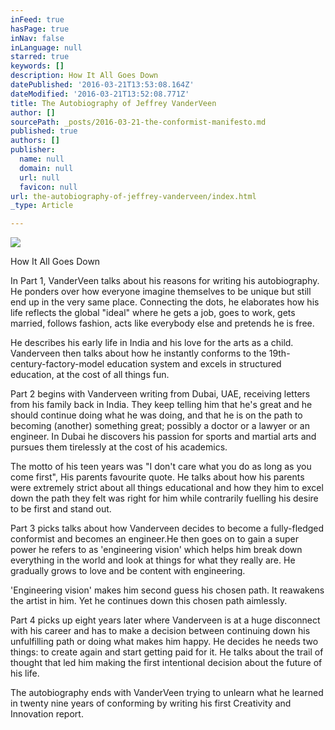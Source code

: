 ```yaml
---
inFeed: true
hasPage: true
inNav: false
inLanguage: null
starred: true
keywords: []
description: How It All Goes Down
datePublished: '2016-03-21T13:53:08.164Z'
dateModified: '2016-03-21T13:52:08.771Z'
title: The Autobiography of Jeffrey VanderVeen
author: []
sourcePath: _posts/2016-03-21-the-conformist-manifesto.md
published: true
authors: []
publisher:
  name: null
  domain: null
  url: null
  favicon: null
url: the-autobiography-of-jeffrey-vanderveen/index.html
_type: Article

---
```

![](https://s3-us-west-2.amazonaws.com/the-grid-img/p/ca6fc7475416f5930663f5eb8f0c41ab82b81e1d.jpg)

How It All Goes Down

In Part 1, VanderVeen talks about his reasons for writing
his autobiography. He ponders over how everyone imagine themselves to be unique
but still end up in the very same place. Connecting the dots, he elaborates how
his life reflects the global "ideal" where he gets a job, goes to work, gets
married, follows fashion, acts like everybody else and pretends he is free. 

He describes his early life in India and his love for the
arts as a child. Vanderveen then talks about how he instantly conforms to the
19th-century-factory-model education system and excels in structured
education, at the cost of all things fun.

Part 2 begins with Vanderveen writing from Dubai, UAE,
receiving letters from his family back in India. They keep telling him that he's
great and he should continue doing what he was doing, and that he is on the
path to becoming (another) something great; possibly a doctor or a lawyer or an
engineer. In Dubai he discovers his passion for sports and martial arts and
pursues them tirelessly at the cost of his academics.

The motto of his teen years was "I don't care what you do as
long as you come first", His parents favourite quote. He talks about how his parents were extremely
strict about all things educational and how they him to excel down the path
they felt was right for him while contrarily fuelling his desire to be first
and stand out.

Part 3 picks talks about how Vanderveen decides to become a fully-fledged
conformist and becomes an engineer.He
then goes on to gain a super power he refers to as 'engineering vision' which
helps him break down everything in the world and look at things for what they
really are. He gradually grows to love and be content with engineering.

'Engineering vision' makes him second guess his chosen
path. It reawakens the artist in him. Yet he continues down this chosen path aimlessly.

Part 4 picks up eight years later where Vanderveen is at a
huge disconnect with his career and has to make a decision between continuing
down his unfulfilling path or doing what makes him happy. He decides he needs
two things: to create again and start getting paid for it. He talks about the
trail of thought that led him making the first intentional decision about the
future of his life.

The autobiography ends with VanderVeen trying to unlearn
what he learned in twenty nine years of conforming by writing his first
Creativity and Innovation report.